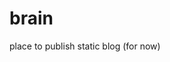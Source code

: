 # brain
place to publish static blog (for now)
<!--stackedit_data:
eyJoaXN0b3J5IjpbNzcyNzE3OTcyXX0=
-->